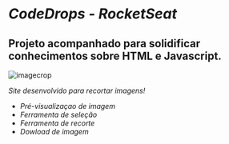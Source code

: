 # _CodeDrops - RocketSeat_ 

## Projeto acompanhado para solidificar conhecimentos sobre HTML e Javascript.

![imagecrop](https://user-images.githubusercontent.com/47393970/93390185-b0260380-f843-11ea-8e39-5763b977118e.PNG)

*Site desenvolvido para recortar imagens!*

 * _Pré-visualizaçao de imagem_
 * _Ferramenta de seleção_
 * _Ferramenta de recorte_
 * _Dowload de imagem_
